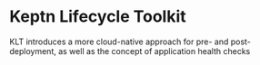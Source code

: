 # Keptn Lifecycle Toolkit

KLT introduces a more cloud-native approach for pre- and post-deployment, as well as the concept of application health
checks

<!-- markdownlint-disable MD012 -->

<!-- markdownlint-enable MD012 -->
